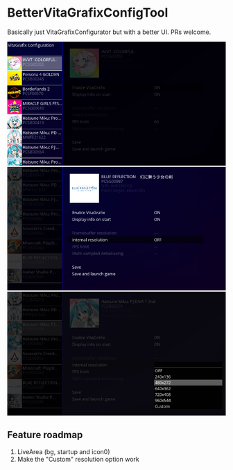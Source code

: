 # BetterVitaGrafixConfigTool

Basically just VitaGrafixConfigurator but with a better UI. PRs welcome.

![](image0.png)
![](image1.png)
![](image2.png)

## Feature roadmap

1. LiveArea (bg, startup and icon0)
2. Make the "Custom" resolution option work
